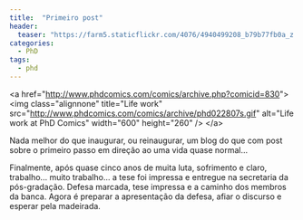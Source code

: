 ```yaml
---
title:  "Primeiro post"
header:
  teaser: "https://farm5.staticflickr.com/4076/4940499208_b79b77fb0a_z.jpg"
categories: 
  - PhD
tags:
  - phd
---
```


&lt;a href="http://www.phdcomics.com/comics/archive.php?comicid=830"&gt;
&lt;img class="alignnone" title="Life work" src="http://www.phdcomics.com/comics/archive/phd022807s.gif" alt="Life work at PhD Comics" width="600" height="260" /&gt;
&lt;/a&gt;

Nada melhor do que inaugurar, ou reinaugurar, um blog do que com post sobre o primeiro passo em direção ao uma vida quase normal...

Finalmente, após quase cinco anos de muita luta, sofrimento e claro, trabalho... muito trabalho... a tese foi impressa e entregue na secretaria da pós-gradação. Defesa marcada, tese impressa e a caminho dos membros da banca. Agora é preparar a apresentação da defesa, afiar o discurso e esperar pela madeirada.